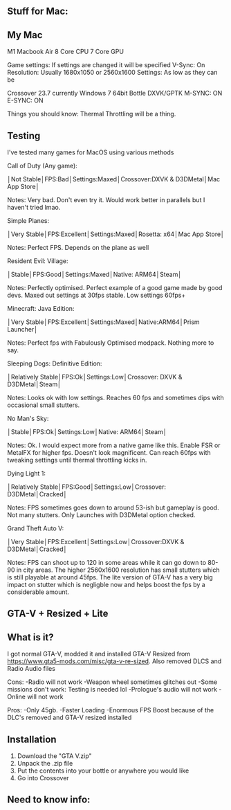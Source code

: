 Stuff for Mac:
-
My Mac
-
M1 Macbook Air
8 Core CPU
7 Core GPU

Game settings:
If settings are changed it will be specified
V-Sync: On
Resolution: Usually 1680x1050 or 2560x1600
Settings: As low as they can be

Crossover 23.7 currently
Windows 7 64bit Bottle
DXVK/GPTK
M-SYNC: ON
E-SYNC: ON

Things you should know:
Thermal Throttling will be a thing.

Testing
-
I've tested many games for MacOS using various methods

Call of Duty (Any game):

│Not Stable│FPS:Bad│Settings:Maxed│Crossover:DXVK & D3DMetal│Mac App Store│

Notes: Very bad. Don't even try it. Would work better in parallels but I haven't tried lmao.

Simple Planes:

│Very Stable│FPS:Excellent│Settings:Maxed│Rosetta: x64│Mac App Store│

Notes: Perfect FPS. Depends on the plane as well


Resident Evil: Village:

│Stable│FPS:Good│Settings:Maxed│Native: ARM64│Steam│

Notes:
Perfectly optimised. Perfect example of a good game made by good devs. Maxed out settings at 30fps stable. Low settings 60fps+

Minecraft: Java Edition:

│Very Stable│FPS:Excellent│Settings:Maxed│Native:ARM64│Prism Launcher│

Notes:
Perfect fps with Fabulously Optimised modpack. Nothing more to say.

Sleeping Dogs: Definitive Edition:

│Relatively Stable│FPS:Ok│Settings:Low│Crossover: DXVK & D3DMetal│Steam│

Notes:
Looks ok with low settings. Reaches 60 fps and sometimes dips with occasional small stutters.

No Man's Sky:

│Stable│FPS:Ok│Settings:Low│Native: ARM64│Steam│

Notes:
Ok. I would expect more from a native game like this. Enable FSR or MetalFX for higher fps. Doesn't look magnificent. Can reach 60fps with tweaking settings until thermal throttling kicks in.

Dying Light 1:

│Relatively Stable│FPS:Good│Settings:Low│Crossover: D3DMetal│Cracked│

Notes:
FPS sometimes goes down to around 53-ish but gameplay is good. Not many stutters. Only Launches with D3DMetal option checked.

Grand Theft Auto V:

│Very Stable│FPS:Excellent│Settings:Low│Crossover:DXVK & D3DMetal│Cracked│

Notes: FPS can shoot up to 120 in some areas while it can go down to 80-90 in city areas. The higher 2560x1600 resolution has small stutters which is still playable at around 45fps. The lite version of GTA-V has a very big impact on stutter which is negligble now and helps boost the fps by a considerable amount.

GTA-V + Resized + Lite
-

What is it?
-

I got normal GTA-V, modded it and installed GTA-V Resized from https://www.gta5-mods.com/misc/gta-v-re-sized. Also removed DLCS and Radio Audio files

Cons:
-Radio will not work
-Weapon wheel sometimes glitches out
-Some missions don't work: Testing is needed lol
-Prologue's audio will not work
-Online will not work

Pros:
-Only 45gb. 
-Faster Loading
-Enormous FPS Boost because of the DLC's removed and GTA-V resized installed

Installation
-
1. Download the "GTA V.zip"
2. Unpack the .zip file
3. Put the contents into your bottle or anywhere you would like
4. Go into Crossover

Need to know info:
- 


